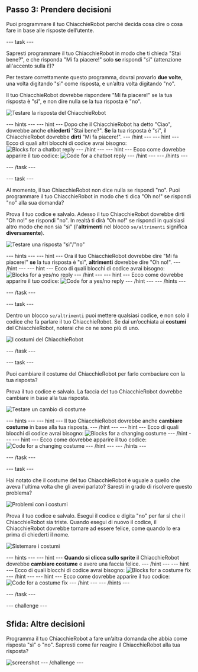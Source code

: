 ## Passo 3: Prendere decisioni

Puoi programmare il tuo ChiacchieRobot perché decida cosa dire o cosa fare in base alle risposte dell’utente.

\--- task \---

Sapresti programmare il tuo ChiacchieRobot in modo che ti chieda "Stai bene?", e che risponda "Mi fa piacere!" solo **se** rispondi "sì" (attenzione all'accento sulla ì!)?

Per testare correttamente questo programma, dovrai provarlo **due volte**, una volta digitando "sì" come risposta, e un’altra volta digitando "no".

Il tuo ChiacchieRobot dovrebbe rispondere "Mi fa piacere!" se la tua risposta è "sì", e non dire nulla se la tua risposta è "no".

![Testare la risposta del ChiacchieRobot](images/chatbot-if-test.png)

\--- hints \--- \--- hint \--- Dopo che il ChiacchieRobot ha detto "Ciao", dovrebbe anche **chiederti** "Stai bene?". **Se** la tua risposta è "sì", il ChiacchieRobot dovrebbe **dirti** "Mi fa piacere!". \--- /hint \--- \--- hint \--- Ecco di quali altri blocchi di codice avrai bisogno: ![Blocks for a chatbot reply](images/chatbot-if-blocks.png) \--- /hint \--- \--- hint \--- Ecco come dovrebbe apparire il tuo codice: ![Code for a chatbot reply](images/chatbot-if-code.png) \--- /hint \--- \--- /hints \---

\--- /task \---

\--- task \---

Al momento, il tuo ChiacchieRobot non dice nulla se rispondi "no". Puoi programmare il tuo ChiacchieRobot in modo che ti dica "Oh no!" se rispondi "no" alla sua domanda?

Prova il tuo codice e salvalo. Adesso il tuo ChiacchieRobot dovrebbe dirti "Oh no!" se rispondi "no". In realtà ti dirà "Oh no!" se rispondi in qualsiasi altro modo che non sia "sì" (l'**altrimenti** nel blocco `se/altrimenti` significa **diversamente**).

![Testare una risposta "sì"/"no"](images/chatbot-if-else-test.png)

\--- hints \--- \--- hint \--- Ora il tuo ChiacchieRobot dovrebbe dire "Mi fa piacere!" **se** la tua risposta è "sì", **altrimenti** dovrebbe dire "Oh no!". \--- /hint \--- \--- hint \--- Ecco di quali blocchi di codice avrai bisogno: ![Blocks for a yes/no reply](images/chatbot-if-else-blocks.png) \--- /hint \--- \--- hint \--- Ecco come dovrebbe apparire il tuo codice: ![Code for a yes/no reply](images/chatbot-if-else-code.png) \--- /hint \--- \--- /hints \---

\--- /task \---

\--- task \---

Dentro un blocco `se/altrimenti` puoi mettere qualsiasi codice, e non solo il codice che fa parlare il tuo ChiacchieRobot. Se dai un’occhiata ai **costumi** del ChiacchieRobot, noterai che ce ne sono più di uno.

![I costumi del ChiacchieRobot](images/chatbot-costume-view.png)

\--- /task \---

\--- task \---

Puoi cambiare il costume del ChiacchieRobot per farlo combaciare con la tua risposta?

Prova il tuo codice e salvalo. La faccia del tuo ChiacchieRobot dovrebbe cambiare in base alla tua risposta.

![Testare un cambio di costume](images/chatbot-costume-test.png)

\--- hints \--- \--- hint \--- Il tuo ChiacchieRobot dovrebbe anche **cambiare costume** in base alla tua risposta. \--- /hint \--- \--- hint \--- Ecco di quali blocchi di codice avrai bisogno: ![Blocks for a changing costume](images/chatbot-costume-blocks.png) \--- /hint \--- \--- hint \--- Ecco come dovrebbe apparire il tuo codice: ![Code for a changing costume](images/chatbot-costume-code.png) \--- /hint \--- \--- /hints \---

\--- /task \---

\--- task \---

Hai notato che il costume del tuo ChiacchieRobot è uguale a quello che aveva l'ultima volta che gli avevi parlato? Saresti in grado di risolvere questo problema?

![Problemi con i costumi](images/chatbot-costume-bug-test.png)

Prova il tuo codice e salvalo. Esegui il codice e digita "no" per far sì che il ChiacchieRobot sia triste. Quando esegui di nuovo il codice, il ChiacchieRobot dovrebbe tornare ad essere felice, come quando lo era prima di chiederti il nome.

![Sistemare i costumi](images/chatbot-costume-fix-test.png)

\--- hints \--- \--- hint \--- **Quando si clicca sullo sprite** il ChiacchieRobot dovrebbe **cambiare costume** e avere una faccia felice. \--- /hint \--- \--- hint \--- Ecco di quali blocchi di codice avrai bisogno: ![Blocks for a costume fix](images/chatbot-costume-fix-blocks.png) \--- /hint \--- \--- hint \--- Ecco come dovrebbe apparire il tuo codice: ![Code for a costume fix](images/chatbot-costume-fix-code.png) \--- /hint \--- \--- /hints \---

\--- /task \---

\--- challenge \---

## Sfida: Altre decisioni

Programma il tuo ChiacchieRobot a fare un’altra domanda che abbia come risposta "sì" o "no". Sapresti come far reagire il ChiacchieRobot alla tua risposta?

![screenshot](images/chatbot-joke.png) \--- /challenge \---
